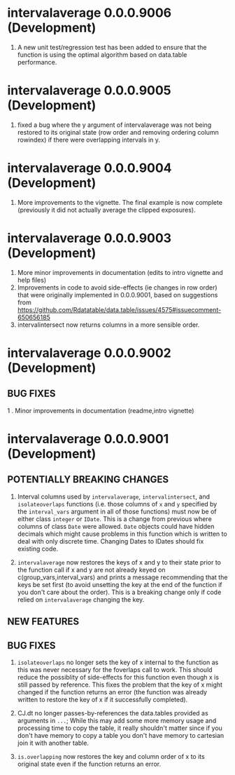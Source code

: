 # intervalaverage 0.0.0.9006 (Development)

1. A new unit test/regression test has been added to ensure that the function is using the optimal algorithm based on data.table performance.

# intervalaverage 0.0.0.9005 (Development)

1. fixed a bug where the y argument of intervalaverage was not being restored to its original state 
(row order and removing ordering column rowindex) if there were overlapping intervals in y.

# intervalaverage 0.0.0.9004 (Development)

1. More improvements to the vignette. The final example is now complete 
(previously it did not actually average the clipped exposures).

# intervalaverage 0.0.0.9003 (Development)

1. More minor improvements in documentation (edits to intro vignette and help files)
2. Improvements in code to avoid side-effects (ie changes in row order) that were originally implemented in 0.0.0.9001, based on suggestions from https://github.com/Rdatatable/data.table/issues/4575#issuecomment-650656185  
3. intervalintersect now returns columns in a more sensible order.

# intervalaverage 0.0.0.9002 (Development)

## BUG FIXES
1 . Minor improvements in documentation (readme,intro vignette)

# intervalaverage 0.0.0.9001 (Development)

## POTENTIALLY BREAKING CHANGES

1. Interval columns used by `intervalaverage`, `intervalintersect`,
and `isolateoverlaps` functions (i.e. those columns of `x` and `y`
specified by the `interval_vars` argument in all of those functions)
must now be of either class `integer`
or `IDate`. This is a change from previous where columns of class `Date` were allowed. 
`Date` objects could have hidden decimals which might cause problems in this function
which is written to deal with only discrete time. Changing Dates to IDates should fix existing code.


2. `intervalaverage` now restores the keys of x and y to their state prior to the function call if x and y are not already keyed on c(group_vars,interval_vars) and prints a message recommending that the keys be set first (to avoid unsetting the key at the end of the function if you don't care about the order). This is a breaking change only if code relied on `intervalaverage` changing the key.




## NEW FEATURES

## BUG FIXES

1. `isolateoverlaps` no longer sets the key of x internal to the function as this was never necessary for the foverlaps call to work. This should reduce the possiblity of side-effects for this function even though x is still passed by reference. This fixes the problem that the key of x might changed if the function returns an error (the function was already written to restore the key of x if it successfully completed).

2. CJ.dt no longer passes-by-references the data.tables provided as arguments in `...`; While this may add some more memory usage and processing time to copy the table, it really shouldn't matter since if you don't have memory to copy a table you don't have memory to cartesian join it with another table.

3. `is.overlapping` now restores the key and column order of x to its original state even if the function returns an error.
